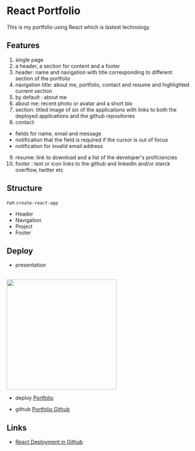 # React Portfolio


This is my portfolio using React which is lastest technology

## Features

1. single page
2. a header, a section for content and a footer
3. header: name and navigation with title corresponding to different section of the portfolio
4. navigation title: about me, portfolio, contact and resume and highlighted current section
5. by default : about me
6. about me: recent photo or avatar and a short bio
7. section: titled image of six of the applications with links to both the deployed applications and the github repositories
8. contact: 
  * fields for  name, email and message
  * notification that the field is required if the cursor is out of focus
  * notification for invalid email address
9. resume: link to download and a list of the developer's proficiencies
10. footer : text or icon links to the github and linkedIn and/or starck overflow, twitter etc

## Structure

run ```create-react-app```

* Header
* Navigation
* Project
* Footer

## Deploy

* presentation
<br>
<img src="./images/page.gif" width="300" />

* deploy
[Portfolio](https://progressive-budget-tracker-v.herokuapp.com/)

* github
[Portfolio Github](hhttps://github.com/klhi3/react-portfolio)


## Links

* [React Deployment in Github](https://create-react-app.dev/docs/deployment/#github-pagesd)
